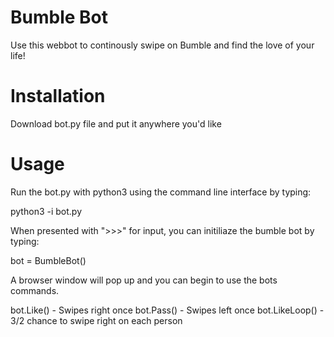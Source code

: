 # Bumble Bot
Use this webbot to continously swipe on Bumble and find the love of your life!

# Installation
Download bot.py file and put it anywhere you'd like

 # Usage
 Run the bot.py with python3 using the command line interface by typing: 
 
 python3 -i bot.py

 When presented with ">>>" for input, you can initiliaze the bumble bot by typing:
 
 bot = BumbleBot()
 
 A browser window will pop up and you can begin to use the bots commands.
 
 bot.Like() - Swipes right once
 bot.Pass() - Swipes left once
 bot.LikeLoop() - 3/2 chance to swipe right on each person
